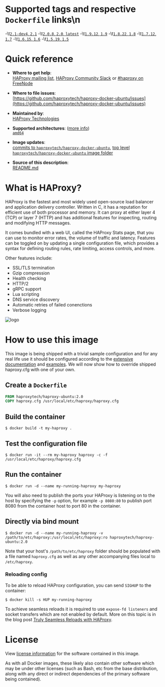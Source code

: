 # Supported tags and respective `Dockerfile` links\n
-\t[`2.1-dev4`, `2.1`](https://github.com/haproxytech/haproxy-docker-ubuntu/blob/master/2.1/Dockerfile)
-\t[`2.0.8`, `2.0`, `latest`](https://github.com/haproxytech/haproxy-docker-ubuntu/blob/master/2.0/Dockerfile)
-\t[`1.9.12`, `1.9`](https://github.com/haproxytech/haproxy-docker-ubuntu/blob/master/1.9/Dockerfile)
-\t[`1.8.22`, `1.8`](https://github.com/haproxytech/haproxy-docker-ubuntu/blob/master/1.8/Dockerfile)
-\t[`1.7.12`, `1.7`](https://github.com/haproxytech/haproxy-docker-ubuntu/blob/master/1.7/Dockerfile)
-\t[`1.6.15`, `1.6`](https://github.com/haproxytech/haproxy-docker-ubuntu/blob/master/1.6/Dockerfile)
-\t[`1.5.19`, `1.5`](https://github.com/haproxytech/haproxy-docker-ubuntu/blob/master/1.5/Dockerfile)

# Quick reference

-	**Where to get help**:  
	[HAProxy mailing list](mailto:haproxy@formilux.org), [HAProxy Community Slack](https://slack.haproxy.org/) or [#haproxy on FreeNode](irc://chat.freenode.net:6697/haproxy)

-	**Where to file issues**:  
	[https://github.com/haproxytech/haproxy-docker-ubuntu/issues](https://github.com/haproxytech/haproxy-docker-ubuntu/issues)

-	**Maintained by**:  
	[HAProxy Technologies](https://github.com/haproxytech)

-	**Supported architectures**: ([more info](https://github.com/docker-library/official-images#architectures-other-than-amd64))  
	[`amd64`](https://hub.docker.com/r/amd64/haproxy/)

-	**Image updates**:  
	[commits to `haproxytech/haproxy-docker-ubuntu`](https://github.com/haproxytech/haproxy-docker-ubuntu/commits/master), [top level `haproxytech/haproxy-docker-ubuntu` image folder](https://github.com/haproxytech/haproxy-docker-ubuntu)  

-	**Source of this description**:  
	[README.md](https://github.com/haproxytech/haproxy-docker-ubuntu/blob/master/README.md)

# What is HAProxy?

HAProxy is the fastest and most widely used open-source load balancer and application delivery controller. Written in C, it has a reputation for efficient use of both processor and memory. It can proxy at either layer 4 (TCP) or layer 7 (HTTP) and has additional features for inspecting, routing and modifying HTTP messages.

It comes bundled with a web UI, called the HAProxy Stats page, that you can use to monitor error rates, the volume of traffic and latency. Features can be toggled on by updating a single configuration file, which provides a syntax for defining routing rules, rate limiting, access controls, and more.

Other features include:

* SSL/TLS termination
* Gzip compression
* Health checking
* HTTP/2
* gRPC support
* Lua scripting
* DNS service discovery
* Automatic retries of failed conenctions
* Verbose logging

![logo](https://www.haproxy.org/img/HAProxyCommunityEdition_60px.png)

# How to use this image

This image is being shipped with a trivial sample configuration and for any real life use it should be configured according to the [extensive documentation](https://cbonte.github.io/haproxy-dconv/) and [examples](https://github.com/haproxy/haproxy/tree/master/examples). We will now show how to override shipped haproxy.cfg with one of your own.

## Create a `Dockerfile`

```dockerfile
FROM haproxytech/haproxy-ubuntu:2.0
COPY haproxy.cfg /usr/local/etc/haproxy/haproxy.cfg
```

## Build the container

```console
$ docker build -t my-haproxy .
```

## Test the configuration file

```console
$ docker run -it --rm my-haproxy haproxy -c -f /usr/local/etc/haproxy/haproxy.cfg
```

## Run the container

```console
$ docker run -d --name my-running-haproxy my-haproxy
```

You will also need to publish the ports your HAProxy is listening on to the host by specifying the `-p` option, for example `-p 8080:80` to publish port 8080 from the container host to port 80 in the container.

## Directly via bind mount

```console
$ docker run -d --name my-running-haproxy -v /path/to/etc/haproxy:/usr/local/etc/haproxy:ro haproxytech/haproxy-ubuntu:2.0
```

Note that your host's `/path/to/etc/haproxy` folder should be populated with a file named `haproxy.cfg` as well as any other accompanying files local to `/etc/haproxy`.

### Reloading config

To be able to reload HAProxy configuration, you can send `SIGHUP` to the container:

```console
$ docker kill -s HUP my-running-haproxy
```

To achieve seamless reloads it is required to use `expose-fd listeners` and socket transfers which are not enabled by default. More on this topic is in the blog post [Truly Seamless Reloads with HAProxy](https://www.haproxy.com/blog/truly-seamless-reloads-with-haproxy-no-more-hacks/).

# License

View [license information](https://raw.githubusercontent.com/haproxy/haproxy/master/LICENSE) for the software contained in this image.

As with all Docker images, these likely also contain other software which may be under other licenses (such as Bash, etc from the base distribution, along with any direct or indirect dependencies of the primary software being contained).

